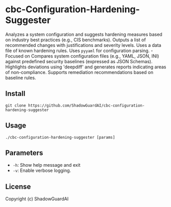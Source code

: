 # cbc-Configuration-Hardening-Suggester
Analyzes a system configuration and suggests hardening measures based on industry best practices (e.g., CIS benchmarks). Outputs a list of recommended changes with justifications and severity levels. Uses a data file of known hardening rules. Uses `pyyaml` for configuration parsing. - Focused on Compares system configuration files (e.g., YAML, JSON, INI) against predefined security baselines (expressed as JSON Schemas).  Highlights deviations using 'deepdiff' and generates reports indicating areas of non-compliance.  Supports remediation recommendations based on baseline rules.

## Install
`git clone https://github.com/ShadowGuardAI/cbc-configuration-hardening-suggester`

## Usage
`./cbc-configuration-hardening-suggester [params]`

## Parameters
- `-h`: Show help message and exit
- `-v`: Enable verbose logging.

## License
Copyright (c) ShadowGuardAI
